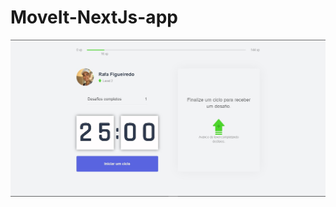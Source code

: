 # MoveIt-NextJs-app
 
![image](https://github.com/RafaelFigueiredo2203/moveit-NextJs-app/blob/main/public/Captura%20de%20tela%202021-04-25%20202930.jpg)
